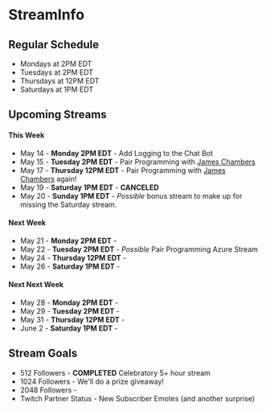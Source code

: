 # StreamInfo

## Regular Schedule

 - Mondays at 2PM EDT
 - Tuesdays at 2PM EDT
 - Thursdays at 12PM EDT
 - Saturdays at 1PM EDT
 

## Upcoming Streams

#### This Week

 - May 14 - **Monday 2PM EDT** - Add Logging to the Chat Bot
 - May 15 - **Tuesday 2PM EDT** - Pair Programming with [James Chambers](https://twitter.com/canadianjames)
 - May 17 - **Thursday 12PM EDT** - Pair Programming with [James Chambers](https://twitter.com/canadianjames) again!
 - May 19 - **Saturday 1PM EDT** - **CANCELED**
 - May 20 - **Sunday 1PM EDT** - *Possible* bonus stream to make up for missing the Saturday stream.
 
#### Next Week

 - May 21 - **Monday 2PM EDT** - 
 - May 22 - **Tuesday 2PM EDT** - *Possible* Pair Programming Azure Stream
 - May 24 - **Thursday 12PM EDT** - 
 - May 26 - **Saturday 1PM EDT** -  
 
#### Next Next Week

 - May 28 - **Monday 2PM EDT** - 
 - May 29 - **Tuesday 2PM EDT** - 
 - May 31 - **Thursday 12PM EDT** - 
 - June 2 - **Saturday 1PM EDT** - 
 
## Stream Goals

 - 512 Followers - **COMPLETED** Celebratory 5+ hour stream
 - 1024 Followers - We'll do a prize giveaway!
 - 2048 Followers - 
 - Twitch Partner Status - New Subscriber Emotes (and another surprise)
